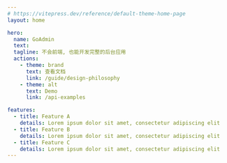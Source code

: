 ```yaml
---
# https://vitepress.dev/reference/default-theme-home-page
layout: home

hero:
  name: GoAdmin
  text: 
  tagline: 不会前端, 也能开发完整的后台应用 
  actions:
    - theme: brand
      text: 查看文档
      link: /guide/design-philosophy
    - theme: alt
      text: Demo
      link: /api-examples

features:
  - title: Feature A
    details: Lorem ipsum dolor sit amet, consectetur adipiscing elit
  - title: Feature B
    details: Lorem ipsum dolor sit amet, consectetur adipiscing elit
  - title: Feature C
    details: Lorem ipsum dolor sit amet, consectetur adipiscing elit
---
```


